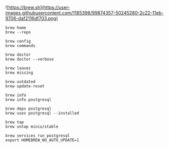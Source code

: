 ![https://brew.sh](https://user-images.githubusercontent.com/1185398/99874357-50245280-2c22-11eb-9706-daf2116df703.png)

```
brew home
brew --repo
```

```
brew config
brew commands
```

```
brew doctor
brew doctor --verbose
```

```
brew leaves
brew missing
```

```
brew outdated
brew update-reset
```

```
brew info
brew info postgresql
```

```
brew deps postgresql
brew uses postgresql --installed
```

```
brew tap
brew untap minio/stable
```

```
brew services run postgresql
export HOMEBREW_NO_AUTO_UPDATE=1
```
